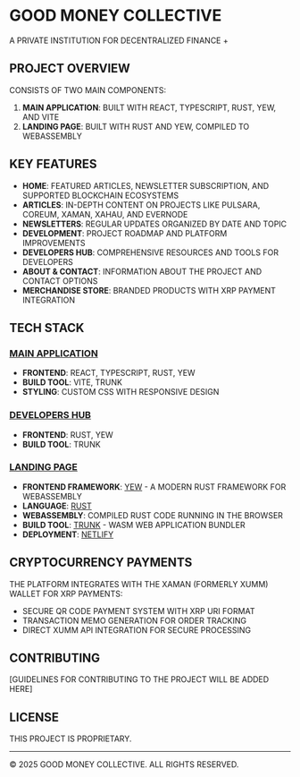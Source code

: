 # GOOD MONEY COLLECTIVE

A PRIVATE INSTITUTION FOR DECENTRALIZED FINANCE +

## PROJECT OVERVIEW

CONSISTS OF TWO MAIN COMPONENTS:
1. **MAIN APPLICATION**: BUILT WITH REACT, TYPESCRIPT, RUST, YEW, AND VITE
2. **LANDING PAGE**: BUILT WITH RUST AND YEW, COMPILED TO WEBASSEMBLY

## KEY FEATURES

- **HOME**: FEATURED ARTICLES, NEWSLETTER SUBSCRIPTION, AND SUPPORTED BLOCKCHAIN ECOSYSTEMS
- **ARTICLES**: IN-DEPTH CONTENT ON PROJECTS LIKE PULSARA, COREUM, XAMAN, XAHAU, AND EVERNODE
- **NEWSLETTERS**: REGULAR UPDATES ORGANIZED BY DATE AND TOPIC
- **DEVELOPMENT**: PROJECT ROADMAP AND PLATFORM IMPROVEMENTS
- **DEVELOPERS HUB**: COMPREHENSIVE RESOURCES AND TOOLS FOR DEVELOPERS
- **ABOUT & CONTACT**: INFORMATION ABOUT THE PROJECT AND CONTACT OPTIONS
- **MERCHANDISE STORE**: BRANDED PRODUCTS WITH XRP PAYMENT INTEGRATION

## TECH STACK

### [MAIN APPLICATION](HTTPS://GOODMONEYCOLLECTIVE.COM)
- **FRONTEND**: REACT, TYPESCRIPT, RUST, YEW
- **BUILD TOOL**: VITE, TRUNK
- **STYLING**: CUSTOM CSS WITH RESPONSIVE DESIGN

### [DEVELOPERS HUB](HTTPS://DEVELOPERS.GOODMONEYCOLLECTIVE.COM)
- **FRONTEND**: RUST, YEW
- **BUILD TOOL**: TRUNK

### [LANDING PAGE](HTTPS://LANDING.GOODMONEYCOLLECTIVE.COM)
- **FRONTEND FRAMEWORK**: [YEW](https://yew.rs/) - A MODERN RUST FRAMEWORK FOR WEBASSEMBLY
- **LANGUAGE**: [RUST](https://www.rust-lang.org/)
- **WEBASSEMBLY**: COMPILED RUST CODE RUNNING IN THE BROWSER
- **BUILD TOOL**: [TRUNK](https://trunkrs.dev/) - WASM WEB APPLICATION BUNDLER
- **DEPLOYMENT**: [NETLIFY](https://www.netlify.com/)

## CRYPTOCURRENCY PAYMENTS

THE PLATFORM INTEGRATES WITH THE XAMAN (FORMERLY XUMM) WALLET FOR XRP PAYMENTS:
- SECURE QR CODE PAYMENT SYSTEM WITH XRP URI FORMAT
- TRANSACTION MEMO GENERATION FOR ORDER TRACKING
- DIRECT XUMM API INTEGRATION FOR SECURE PROCESSING

## CONTRIBUTING

[GUIDELINES FOR CONTRIBUTING TO THE PROJECT WILL BE ADDED HERE]

## LICENSE

THIS PROJECT IS PROPRIETARY.

---

© 2025 GOOD MONEY COLLECTIVE. ALL RIGHTS RESERVED.
